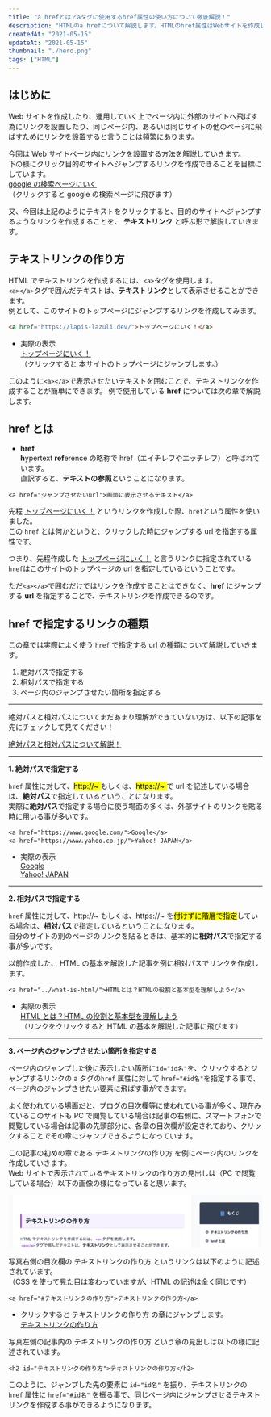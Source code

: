 ```yaml
---
title: "a hrefとは？aタグに使用するhref属性の使い方について徹底解説！"
description: "HTMLのa hrefについて解説します。HTMLのhref属性はWebサイトを作成したり運用する上では必須の知識です。hrefによるリンクの作り方について解説します。"
createdAt: "2021-05-15"
updateAt: "2021-05-15"
thumbnail: "./hero.png"
tags: ["HTML"]
---
```


## はじめに

Web サイトを作成したり、運用していく上でページ内に外部のサイトへ飛ばす為にリンクを設置したり、同じページ内、あるいは同じサイトの他のページに飛ばすためにリンクを設置すると言うことは頻繁にあります。

今回は Web サイトページ内にリンクを設置する方法を解説していきます。  
下の様にクリック目的のサイトへジャンプするリンクを作成できることを目標にしています。  
[google の検索ページにいく](https://google.com)（クリックすると google の検索ページに飛びます）

又、今回は上記のようにテキストをクリックすると、目的のサイトへジャンプするようなリンクを作成することを、 **テキストリンク** と呼ぶ形で解説していきます。

## テキストリンクの作り方

HTML でテキストリンクを作成するには、`<a>`タグを使用します。  
`<a></a>`タグで囲んだテキストは、**テキストリンク**として表示させることができます。  
例として、このサイトのトップページにジャンプするリンクを作成してみます。

```html
<a href="https://lapis-lazuli.dev/">トップページにいく！</a>
```

- 実際の表示  
  [トップページにいく！](/)  
  （クリックすると 本サイトのトップページにジャンプします。）

このように`<a></a>`で表示させたいテキストを囲むことで、テキストリンクを作成することが簡単にできます。
例で使用している **href** については次の章で解説します。

## href とは

- **href**  
  **h**ypertext **ref**erence の略称で href（エイチレフやエッチレフ）と呼ばれています。  
  直訳すると、**テキストの参照**ということになります。

```html:title=テキストリンクを作成するときの構文
<a href="ジャンプさせたいurl">画面に表示させるテキスト</a>
```

先程 [トップページにいく！](/) というリンクを作成した際、`href`という属性を使いました。  
この `href` とは何かというと、クリックした時にジャンプする url を指定する属性です。

つまり、先程作成した [トップページにいく！](/) と言うリンクに指定されている`href`はこのサイトのトップページの url を指定しているということです。

ただ`<a></a>`で囲むだけではリンクを作成することはできなく、**href** にジャンプする **url** を指定することで、テキストリンクを作成できるのです。

## href で指定するリンクの種類

この章では実際によく使う `href` で指定する url の種類について解説していきます。

1. 絶対パスで指定する
1. 相対パスで指定する
1. ページ内のジャンプさせたい箇所を指定する

---

絶対パスと相対パスについてまだあまり理解ができていない方は、以下の記事を先にチェックして見てください！

[絶対パスと相対パスについて解説！](../what-is-relativepath-absolutepath/)

---

**1. 絶対パスで指定する**

`href` 属性に対して、<mark>http://~ </mark>もしくは、<mark>https://~ </mark>で url を記述している場合は、**絶対パス**で指定しているということになります。  
実際に**絶対パス**で指定する場合に使う場面の多くは、外部サイトのリンクを貼る時に用いる事が多いです。

```html:title=絶対パスで指定した例
<a href="https://www.google.com/">Google</a>
<a href="https://www.yahoo.co.jp/">Yahoo! JAPAN</a>
```

- 実際の表示  
  [Google](https://www.google.com/)  
  [Yahoo! JAPAN](https://www.yahoo.co.jp/)

---

**2. 相対パスで指定する**

`href` 属性に対して、http://~ もしくは、https://~ を<mark>付けずに階層で指定</mark>している場合は、**相対パス**で指定しているということになります。  
自分のサイトの別のページのリンクを貼るときは、基本的に**相対パス**で指定する事が多いです。

以前作成した、 HTML の基本を解説した記事を例に相対パスでリンクを作成します。

```html:title=相対パスで指定した例
<a href="../what-is-html/">HTMLとは？HTMLの役割と基本型を理解しよう</a>
```

- 実際の表示  
   [HTML とは？HTML の役割と基本型を理解しよう](../what-is-html/)  
  （リンクをクリックすると HTML の基本を解説した記事に飛びます）

---

**3. ページ内のジャンプさせたい箇所を指定する**

ページ内のジャンプした後に表示したい箇所に`id="id名"`を、クリックするとジャンプするリンクの a タグの`href` 属性に対して `href="#id名"`を指定する事で、ページ内のジャンプさせたい要素に飛ばす事ができます。

よく使われている場面だと、ブログの目次欄等に使われている事が多く、現在みているこのサイトも PC で閲覧している場合は記事の右側に、スマートフォンで閲覧している場合は記事の先頭部分に、各章の目次欄が設定されており、クリックすることでその章にジャンプできるようになっています。

この記事の初めの章である テキストリンクの作り方 を例にページ内のリンクを作成していきます。  
Web サイトで表示されているテキストリンクの作り方の見出しは（PC で閲覧している場合）以下の画像の様になっていると思います。

![テキストリンクの章の見出し](./title-link.png)

写真右側の目次欄の テキストリンクの作り方 というリンクは以下のように記述されています。  
（CSS を使って見た目は変わっていますが、HTML の記述は全く同じです）

```html:title=目次欄のコードの記述
<a href="#テキストリンクの作り方">テキストリンクの作り方</a>
```

- クリックすると テキストリンクの作り方 の章にジャンプします。  
  [テキストリンクの作り方](#テキストリンクの作り方)

写真左側の記事内の テキストリンクの作り方 という章の見出しは以下の様に記述されています。

```html:title=記事内のコードの記述
<h2 id="テキストリンクの作り方">テキストリンクの作り方</h2>
```

このように、ジャンプした先の要素に `id="id名"` を振り、テキストリンクの `href` 属性に `href="#id名"` を振る事で、同じページ内にジャンプさせるテキストリンクを作成する事ができるようになります。
